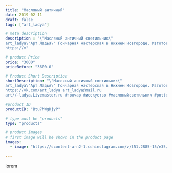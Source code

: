 ```yaml
---
title: "Масляный античный"
date: 2019-02-11
draft: false
tags: ["art_ladya"]

# meta description
description : "\"Масляный античный светильник\"
art_ladya\"Арт Ладья\" Гончарная мастерская в Нижнем Новгороде. Изготовление керамики и мастер//-классы по обучению. 
https://v"

# product Price
price: "3000"
priceBefore: "3600.0"

# Product Short Description
shortDescription: "\"Масляный античный светильник\"
art_ladya\"Арт Ладья\" Гончарная мастерская в Нижнем Новгороде. Изготовление керамики и мастер//-классы по обучению. 
https://vk.com/art_ladya art_ladya@mail.ru 
art//-ladya.Livemaster.ru #гончар #исскуство #масляныйсветильник #potter #керамикадляинтерьера #керамикаручнаяработа #масляныйподсвечник #керамиканазаказ #handmade #свеча #керамика #candlestick #эксклюзивнаякерамика #painter #dishes #decor #ceramicar #nntoday #claygoods #светильник #ceramic #design #magic #античность #ceramicart #магия #подсвечник #clay #авторскаякерамика #маслянаялампа"

#product ID
productID: "Btu7hWgDjyP"

# type must be "products"
type: "products"

# product Images
# first image will be shown in the product page
images:
  - image: "https://scontent-arn2-1.cdninstagram.com/v/t51.2885-15/e35/50633135_2267558820192198_8190061766119678203_n.jpg?tp=1&_nc_ht=scontent-arn2-1.cdninstagram.com&_nc_cat=106&_nc_ohc=fmBuAdk6vbgAX9kY3MC&ccb=7-4&oh=ad934a80c4c4abb82e7c0a4dfc790845&oe=60828FA6&_nc_sid=86f79a&ig_cache_key=MTk3Njc3OTA2MzEwOTIzNzkwMw%3D%3D.2-ccb7-4"

---
```

lorem
